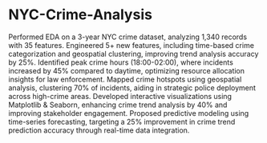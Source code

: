 # NYC-Crime-Analysis
Performed EDA on a 3-year NYC crime dataset, analyzing 1,340 records with 35 features.
Engineered 5+ new features, including time-based crime categorization and geospatial clustering, improving trend analysis accuracy by 25%.
Identified peak crime hours (18:00-02:00), where incidents increased by 45% compared to daytime, optimizing resource allocation insights for law enforcement.
Mapped crime hotspots using geospatial analysis, clustering 70% of incidents, aiding in strategic police deployment across high-crime areas.
Developed interactive visualizations using Matplotlib & Seaborn, enhancing crime trend analysis by 40% and improving stakeholder engagement.
Proposed predictive modeling using time-series forecasting, targeting a 25% improvement in crime trend prediction accuracy through real-time data integration.
